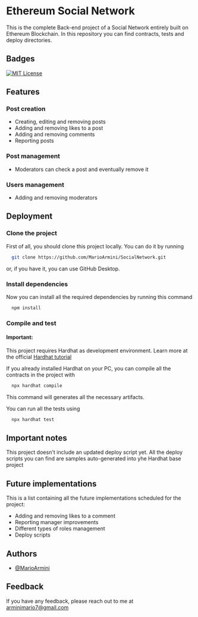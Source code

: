 
# Ethereum Social Network

This is the complete Back-end project of a Social Network entirely built on Ethereum Blockchain. In this repository you can find contracts, tests and deploy directories.

## Badges

[![MIT License](https://img.shields.io/badge/License-MIT-green.svg)](https://choosealicense.com/licenses/mit/)


## Features

### Post creation

- Creating, editing and removing posts
- Adding and removing likes to a post
- Adding and removing comments
- Reporting posts

### Post management

- Moderators can check a post and eventually remove it

### Users management

- Adding and removing moderators


## Deployment

### Clone the project
First of all, you should clone this project locally. 
You can do it by running

```bash
  git clone https://github.com/MarioArmini/SocialNetwork.git
```
or, if you have it, you can use GitHub Desktop.


### Install dependencies

Now you can install all the required dependencies by running this command

```bash
  npm install
```


### Compile and test

#### Important: 
This project requires Hardhat as development environment. Learn more at the official [Hardhat tutorial](https://hardhat.org/tutorial)

If you already installed Hardhat on your PC, you can compile all the contracts in the project with

```bash
  npx hardhat compile
```
This command will generates all the necessary artifacts.

You can run all the tests using 

```bash
  npx hardhat test
```



## Important notes

This project doesn't include an updated deploy script yet. All the deploy scripts you can find are samples auto-generated into yhe Hardhat base project
## Future implementations

This is a list containing all the future implementations scheduled for the project:
- Adding and removing likes to a comment
- Reporting manager improvements
- Different types of roles management
- Deploy scripts
## Authors

- [@MarioArmini](https://www.github.com/MarioArmini)


## Feedback

If you have any feedback, please reach out to me at arminimario7@gmail.com

